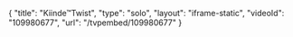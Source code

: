 {
    "title": "Kiinde&trade;Twist",
    "type": "solo",
    "layout": "iframe-static",
    "videoId": "109980677",
    "url": "\/tvpembed\/109980677"
}